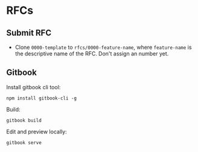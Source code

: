 # RFCs

## Submit RFC

- Clone `0000-template` to `rfcs/0000-feature-name`, where `feature-name` is the descriptive name of the RFC. Don't assign an number yet.

## Gitbook

Install gitbook cli tool:

    npm install gitbook-cli -g

Build:

    gitbook build

Edit and preview locally:

    gitbook serve
